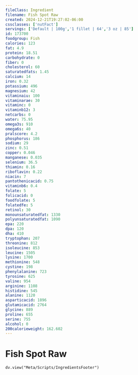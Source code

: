 ```yaml
---
fileClass: Ingredient
filename: Fish Spot Raw
created: 2024-12-21T19:27:02-06:00
cssclasses: ['nutFact']
servings: ['Default | 100g','1 fillet | 64','3 oz | 85']
id: 173700
foodgroup: Fish
calories: 123
fat: 4.9
protein: 18.51
carbohydrate: 0
fiber: 0
cholesterol: 60
saturatedfats: 1.45
calcium: 14
iron: 0.32
potassium: 496
magnesium: 42
vitaminaiu: 100
vitaminarae: 30
vitaminc: 0
vitaminb12: 3
netcarbs: 0
water: 75.95
omega3s: 910
omega6s: 40
pralscore: 4.2
phosphorus: 186
sodium: 29
zinc: 0.51
copper: 0.046
manganese: 0.035
selenium: 36.5
thiamin: 0.16
riboflavin: 0.22
niacin: 7
pantothenicacid: 0.75
vitaminb6: 0.4
folate: 5
folicacid: 0
foodfolate: 5
folatedfe: 5
retinol: 30
monounsaturatedfat: 1330
polyunsaturatedfat: 1090
epa: 220
dpa: 120
dha: 410
tryptophan: 207
threonine: 812
isoleucine: 853
leucine: 1505
lysine: 1700
methionine: 548
cystine: 198
phenylalanine: 723
tyrosine: 625
valine: 954
arginine: 1108
histidine: 545
alanine: 1120
asparticacid: 1896
glutamicacid: 2764
glycine: 889
proline: 655
serine: 755
alcohol: 0
200calorieweight: 162.602
---
```


# Fish Spot Raw

```dataviewjs
dv.view("Meta/Scripts/IngredientsFooter")
```